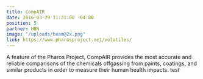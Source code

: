 ```yaml
---
title: CompAIR
date: 2016-03-29 11:31:00 -04:00
position: 5
partner: HBN
image: "/uploads/beam@2x.png"
link: https://www.pharosproject.net/volatiles/
---
```


A feature of the Pharos Project, CompAIR provides the most accurate and reliable comparisons of the chemicals offgassing from paints, coatings, and similar products in order to measure their human health impacts. test

